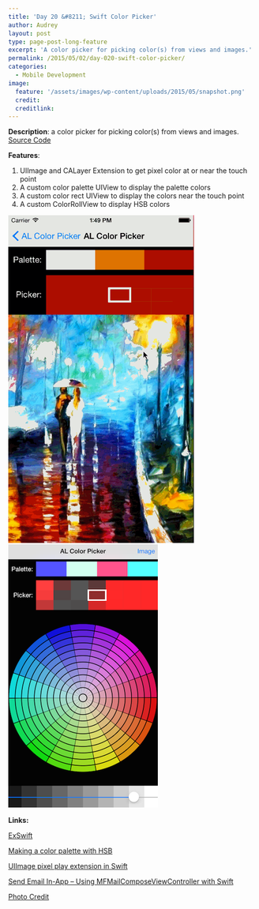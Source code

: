 ```yaml
---
title: 'Day 20 &#8211; Swift Color Picker'
author: Audrey
layout: post
type: page-post-long-feature
excerpt: 'A color picker for picking color(s) from views and images.'
permalink: /2015/05/02/day-020-swift-color-picker/
categories:
  - Mobile Development
image:
  feature: '/assets/images/wp-content/uploads/2015/05/snapshot.png'
  credit: 
  creditlink: 
---
```

**Description**: a color picker for picking color(s) from views and images. [Source Code][1]

**Features**:

  1. UIImage and CALayer Extension to get pixel color at or near the touch point
  2. A custom color palette UIView to display the palette colors
  3. A custom color rect UIView to display the colors near the touch point
  4. A custom ColorRollView to display HSB colors

[<img class="aligncenter wp-image-819 size-full" src="/assets/images/wp-content/uploads/2015/05/snapshot.gif" alt="snapshot" width="376" height="664" />][2][<img class="aligncenter size-full wp-image-823" src="/assets/images/wp-content/uploads/2015/05/screenshot2.png" alt="screenshot2" width="303" height="533" />][3]

**Links:**

[ExSwift][4]

[Making a color palette with HSB][5]

[UIImage pixel play extension in Swift][6]

[Send Email In-App – Using MFMailComposeViewController with Swift][7]

[Photo Credit][8]

 [1]: https://github.com/vidaaudrey/020-Swift-Color-Picker
 [2]: /assets/images/wp-content/uploads/2015/05/snapshot.gif
 [3]: /assets/images/wp-content/uploads/2015/05/screenshot2.png
 [4]: https://github.com/pNre/ExSwift/tree/master/ExSwift
 [5]: http://makeapppie.com/2014/10/08/swift-swift-using-uicolor-in-swift-part-2-making-a-color-palette-with-hsb/
 [6]: https://medium.com/hacking-ios/uiimage-pixel-play-extension-in-swift-7c6fe90396b6
 [7]: http://www.andrewcbancroft.com/2014/08/25/send-email-in-app-using-mfmailcomposeviewcontroller-with-swift/
 [8]: http://www.designsnext.com/12-colorful-wallpapers-free/